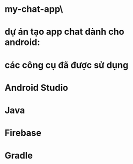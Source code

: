 # my-chat-app\
# dự án tạo app chat dành cho android: 
# các công cụ đã được sử dụng
# Android Studio 
# Java
# Firebase
# Gradle
